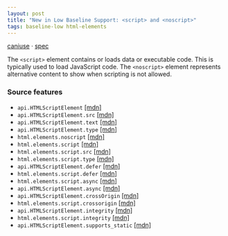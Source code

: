 ```yaml
---
layout: post
title: "New in Low Baseline Support: <script> and <noscript>"
tags: baseline-low html-elements
---
```


[caniuse](https://caniuse.com/?search=script) · [spec](https://html.spec.whatwg.org/multipage/scripting.html#script)

The `<script>` element contains or loads data or executable code. This is typically used to load JavaScript code. The `<noscript>` element represents alternative content to show when scripting is not allowed.

### Source features

- ``api.HTMLScriptElement`` [[mdn]](https://developer.mozilla.org/en-US/search?q=api.HTMLScriptElement)
- ``api.HTMLScriptElement.src`` [[mdn]](https://developer.mozilla.org/en-US/search?q=api.HTMLScriptElement.src)
- ``api.HTMLScriptElement.text`` [[mdn]](https://developer.mozilla.org/en-US/search?q=api.HTMLScriptElement.text)
- ``api.HTMLScriptElement.type`` [[mdn]](https://developer.mozilla.org/en-US/search?q=api.HTMLScriptElement.type)
- ``html.elements.noscript`` [[mdn]](https://developer.mozilla.org/en-US/search?q=html.elements.noscript)
- ``html.elements.script`` [[mdn]](https://developer.mozilla.org/en-US/search?q=html.elements.script)
- ``html.elements.script.src`` [[mdn]](https://developer.mozilla.org/en-US/search?q=html.elements.script.src)
- ``html.elements.script.type`` [[mdn]](https://developer.mozilla.org/en-US/search?q=html.elements.script.type)
- ``api.HTMLScriptElement.defer`` [[mdn]](https://developer.mozilla.org/en-US/search?q=api.HTMLScriptElement.defer)
- ``html.elements.script.defer`` [[mdn]](https://developer.mozilla.org/en-US/search?q=html.elements.script.defer)
- ``html.elements.script.async`` [[mdn]](https://developer.mozilla.org/en-US/search?q=html.elements.script.async)
- ``api.HTMLScriptElement.async`` [[mdn]](https://developer.mozilla.org/en-US/search?q=api.HTMLScriptElement.async)
- ``api.HTMLScriptElement.crossOrigin`` [[mdn]](https://developer.mozilla.org/en-US/search?q=api.HTMLScriptElement.crossOrigin)
- ``html.elements.script.crossorigin`` [[mdn]](https://developer.mozilla.org/en-US/search?q=html.elements.script.crossorigin)
- ``api.HTMLScriptElement.integrity`` [[mdn]](https://developer.mozilla.org/en-US/search?q=api.HTMLScriptElement.integrity)
- ``html.elements.script.integrity`` [[mdn]](https://developer.mozilla.org/en-US/search?q=html.elements.script.integrity)
- ``api.HTMLScriptElement.supports_static`` [[mdn]](https://developer.mozilla.org/en-US/search?q=api.HTMLScriptElement.supports_static)
